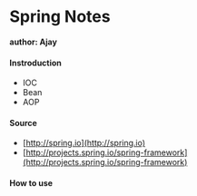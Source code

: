# Spring Notes
**author: Ajay**

#### Instroduction
* IOC
* Bean
* AOP

#### Source
* [http://spring.io](http://spring.io)
* [http://projects.spring.io/spring-framework](http://projects.spring.io/spring-framework)
#### How to use
